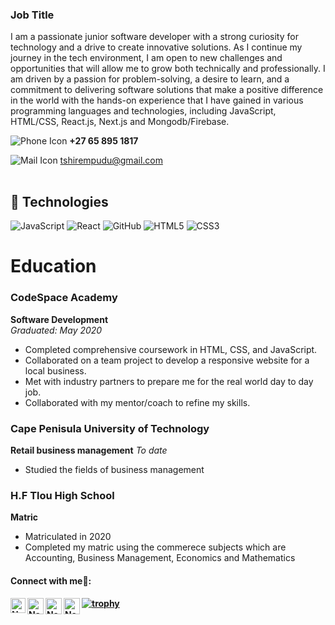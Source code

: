 <table>
<tr>

### Job Title
I am a passionate junior software developer with a strong curiosity for technology and a drive to create innovative solutions. As I continue my journey in the tech environment, I am open to new challenges and opportunities that will allow me to grow both technically and professionally. I am driven by a passion for problem-solving, a desire to learn, and a commitment to delivering software solutions that make a positive difference in the world with the hands-on experience that I have gained in various programming languages and technologies, including JavaScript, HTML/CSS, React.js, Next.js and Mongodb/Firebase.

![Phone Icon](https://img.icons8.com/ios-filled/20/000000/phone.png)   **+27 65 895 1817**

![Mail Icon](https://img.icons8.com/ios-glyphs/20/000000/new-post.png)   [tshirempudu@gmail.com](mailto:example@example.com)


</td>
</tr>
</table>

## 👾 Technologies

![JavaScript](https://img.shields.io/badge/-JavaScript-black?style=flat-circle&logo=javascript)
![React](https://img.shields.io/badge/-React-black?style=flat-circle&logo=react)
![GitHub](https://img.shields.io/badge/-GitHub-181717?style=flat-circle&logo=github)
![HTML5](https://img.shields.io/badge/-HTML5-black?style=flat-circle&logo=html5&logoColor=white)
![CSS3](https://img.shields.io/badge/-CSS3-black?style=flat-circle&logo=css3)

# Education

### CodeSpace Academy
**Software Development**  
*Graduated: May 2020*  
- Completed comprehensive coursework in HTML, CSS, and JavaScript.
- Collaborated on a team project to develop a responsive website for a local business.
- Met with industry partners to prepare me for the real world day to day job.
- Collaborated with my mentor/coach to refine my skills.

### Cape Penisula University of Technology
**Retail business management**
*To date*
- Studied the fields of business management

### H.F Tlou High School
**Matric**
- Matriculated in 2020
- Completed my matric using the commerece subjects which are Accounting, Business Management, Economics and Mathematics


<h4> Connect with me🤝: <h4>
  </hr>
  <a href="https://www.linkedin.com/in/tshireletso-mpudu-80916226a/">
   <img align="left" alt=" Name Surname  | Linkedin" width="24px" src="https://www.vectorlogo.zone/logos/linkedin/linkedin-icon.svg" />
  </a>
  <a href="tshiremepudu@gmail.com">
    <img align="left" alt="Name Surname  | Gmail" width="26px" src="https://www.vectorlogo.zone/logos/gmail/gmail-icon.svg" />
  </a>
  <a href="https://twitter.com/tshirempudu?t=Dx7VwxpMmoUAK8nbeg7SEg&s=09">
    <img align="left" alt="Name Surname | Twitter" width="26px" src="https://www.vectorlogo.zone/logos/twitter/twitter-official.svg" />
  </a>

[![trophy](https://github-profile-trophy.vercel.app/?username=Tshireletso46)](https://github.com/Tshireletso46/github-profile-trophy)
   <a href="https://github.com/Tshireletso46">
    <img align="left" alt= "Name Surname | Github" width="26px" src="https://www.vectorlogo.zone/logos/github/github-tile.svg" />
  </a>
  <br>
  


